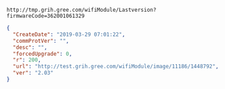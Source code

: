 `http://tmp.grih.gree.com/wifiModule/Lastversion?firmwareCode=362001061329`

```json
{
  "CreateDate": "2019-03-29 07:01:22",
  "commProtVer": "",
  "desc": "",
  "forcedUpgrade": 0,
  "r": 200,
  "url": "http://test.grih.gree.com/wifiModule/image/11186/1448792",
  "ver": "2.03"
}
```